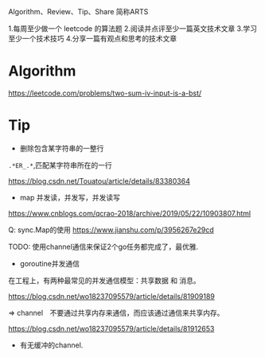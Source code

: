 
Algorithm、Review、Tip、Share 简称ARTS

1.每周至少做一个 leetcode 的算法题 2.阅读并点评至少一篇英文技术文章 3.学习至少一个技术技巧 4.分享一篇有观点和思考的技术文章

# Algorithm
https://leetcode.com/problems/two-sum-iv-input-is-a-bst/


# Tip

* 删除包含某字符串的一整行

`.*ER_.*`,匹配某字符串所在的一行

https://blog.csdn.net/Touatou/article/details/83380364

* map 并发读，并发写，并发读写

https://www.cnblogs.com/qcrao-2018/archive/2019/05/22/10903807.html

Q: sync.Map的使用
https://www.jianshu.com/p/3956267e29cd

TODO: 使用channel通信来保证2个go任务都完成了，最优雅.

* goroutine并发通信

在工程上，有两种最常见的并发通信模型：共享数据 和 消息。

https://blog.csdn.net/wo18237095579/article/details/81909189

=> channel 不要通过共享内存来通信，而应该通过通信来共享内存。

https://blog.csdn.net/wo18237095579/article/details/81912653

* 有无缓冲的channel.
